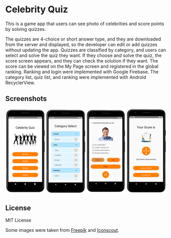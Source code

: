 # Celebrity Quiz

This is a game app that users can see photo of celebrities and score points by solving quizzes.

The quizzes are 4-choice or short answer type, and they are downloaded from the server and displayed, so the developer can edit or add quizzes without updating the app.
Quizzes are classified by category, and users can select and solve the quiz they want.
If they choose and solve the quiz, the score screen appears, and they can check the solution if they want. 
The score can be viewed on the My Page screen and registered in the global ranking. Ranking and login were implemented with Google Firebase.
The category list, quiz list, and ranking were implemented with Android RecyclerView. 


## Screenshots
![](./screenshots.png)


## License
MIT License

Some images were taken from [Freepik] and [Iconscout].

[Freepik]: https://kr.freepik.com/free-vector/people-dancing-silhouette_837170.htm
[Iconscout]: https://iconscout.com/illustration/concept-of-to-do-list-2112526
